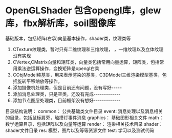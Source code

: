 ﻿# OpenGLShader 包含opengl库，glew库，fbx解析库，soil图像库
基础版本，包括矩阵(右承)向量基本操作，shader类，纹理类等
1. CTexture纹理类，暂时只有二维纹理和三维纹理， ，一维纹理以及立体纹理没有实现
2. CVertex,CMatrix向量和矩阵类，向量类包括常用向量运算，矩阵类，包括常用乘法逆运算操作，变换矩阵是opengl右乘
3. CObjModel纯基类，用来表示渲染的基类，C3DModel三维渲染模型基类，包括旋转平移缩放等操作。
4. 添加摄像机处理类，但是目前还有问题，没有写好-----
5. 添加消息处理类，只是空类，还没有完成-------------
6. 添加节点图层处理类，目前框架没有想好-------------


目录结构说明：
common：	公共基础类文件目录
event:		消息处理以及消息相关的目录，包括鼠标肩旁，触摸灯事件消息
graphics：	基础图形相关文件
math：		数学运算目录，包括矩阵以及向量等运算
render：	渲染相关技术目录
shader：	shader文件目录
res:		模型，图片以及等等资源文件
test:		学习以及测试代码


